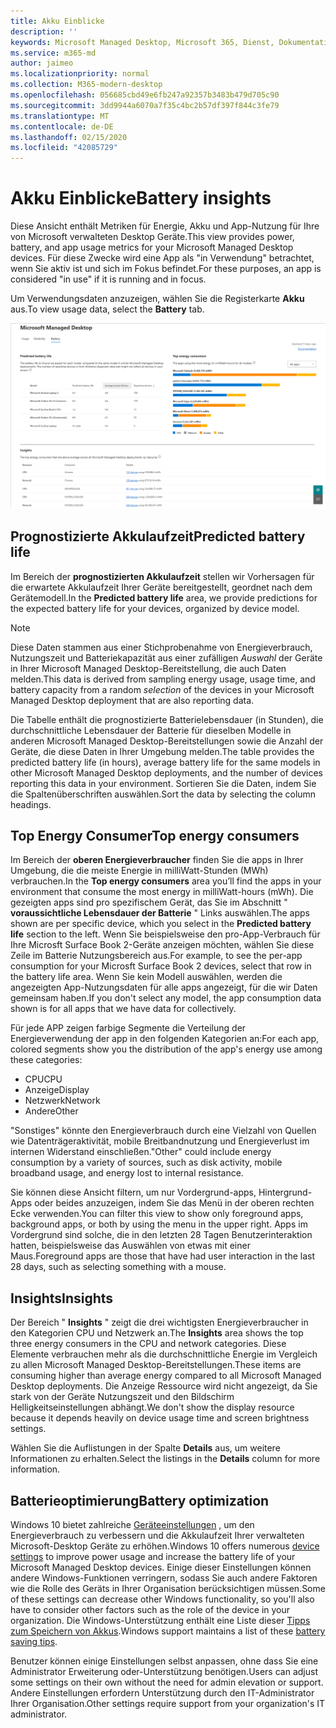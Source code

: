 ```yaml
---
title: Akku Einblicke
description: ''
keywords: Microsoft Managed Desktop, Microsoft 365, Dienst, Dokumentation
ms.service: m365-md
author: jaimeo
ms.localizationpriority: normal
ms.collection: M365-modern-desktop
ms.openlocfilehash: 056685cbd49e6fb247a92357b3483b479d705c90
ms.sourcegitcommit: 3dd9944a6070a7f35c4bc2b57df397f844c3fe79
ms.translationtype: MT
ms.contentlocale: de-DE
ms.lasthandoff: 02/15/2020
ms.locfileid: "42085729"
---
```

# <a name="battery-insights"></a><span data-ttu-id="61ba5-103">Akku Einblicke</span><span class="sxs-lookup"><span data-stu-id="61ba5-103">Battery insights</span></span>
<span data-ttu-id="61ba5-104">Diese Ansicht enthält Metriken für Energie, Akku und App-Nutzung für Ihre von Microsoft verwalteten Desktop Geräte.</span><span class="sxs-lookup"><span data-stu-id="61ba5-104">This view provides power, battery, and app usage metrics for your Microsoft Managed Desktop devices.</span></span> <span data-ttu-id="61ba5-105">Für diese Zwecke wird eine App als "in Verwendung" betrachtet, wenn Sie aktiv ist und sich im Fokus befindet.</span><span class="sxs-lookup"><span data-stu-id="61ba5-105">For these purposes, an app is considered "in use" if it is running and in focus.</span></span>

<span data-ttu-id="61ba5-106">Um Verwendungsdaten anzuzeigen, wählen Sie die Registerkarte **Akku** aus.</span><span class="sxs-lookup"><span data-stu-id="61ba5-106">To view usage data, select the **Battery** tab.</span></span>

![Batteriebereich: prognostizierte Batterielebensdauer pro Gerätemodell oben links, Top Energy Consumers (by APP) in der oberen rechten Ecke, Insights-Tabelle auf der unteren Seite.](../../media/insights_battery.png)

## <a name="predicted-battery-life"></a><span data-ttu-id="61ba5-109">Prognostizierte Akkulaufzeit</span><span class="sxs-lookup"><span data-stu-id="61ba5-109">Predicted battery life</span></span>

<span data-ttu-id="61ba5-110">Im Bereich der **prognostizierten Akkulaufzeit** stellen wir Vorhersagen für die erwartete Akkulaufzeit Ihrer Geräte bereitgestellt, geordnet nach dem Gerätemodell.</span><span class="sxs-lookup"><span data-stu-id="61ba5-110">In the **Predicted battery life** area, we provide predictions for the expected battery life for your devices, organized by device model.</span></span>

> [!NOTE]
> <span data-ttu-id="61ba5-111">Diese Daten stammen aus einer Stichprobenahme von Energieverbrauch, Nutzungszeit und Batteriekapazität aus einer zufälligen <em>Auswahl</em> der Geräte in Ihrer Microsoft Managed Desktop-Bereitstellung, die auch Daten melden.</span><span class="sxs-lookup"><span data-stu-id="61ba5-111">This data is derived from sampling energy usage, usage time, and battery capacity from a random <em>selection</em> of the devices in your Microsoft Managed Desktop deployment that are also reporting data.</span></span>

<span data-ttu-id="61ba5-112">Die Tabelle enthält die prognostizierte Batterielebensdauer (in Stunden), die durchschnittliche Lebensdauer der Batterie für dieselben Modelle in anderen Microsoft Managed Desktop-Bereitstellungen sowie die Anzahl der Geräte, die diese Daten in Ihrer Umgebung melden.</span><span class="sxs-lookup"><span data-stu-id="61ba5-112">The table provides the predicted battery life (in hours), average battery life for the same models in other Microsoft Managed Desktop deployments, and the number of devices reporting this data in your environment.</span></span> <span data-ttu-id="61ba5-113">Sortieren Sie die Daten, indem Sie die Spaltenüberschriften auswählen.</span><span class="sxs-lookup"><span data-stu-id="61ba5-113">Sort the data by selecting the column headings.</span></span>



## <a name="top-energy-consumers"></a><span data-ttu-id="61ba5-114">Top Energy Consumer</span><span class="sxs-lookup"><span data-stu-id="61ba5-114">Top energy consumers</span></span>

<span data-ttu-id="61ba5-115">Im Bereich der **oberen Energieverbraucher** finden Sie die apps in Ihrer Umgebung, die die meiste Energie in milliWatt-Stunden (MWh) verbrauchen.</span><span class="sxs-lookup"><span data-stu-id="61ba5-115">In the **Top energy consumers** area you’ll find the apps in your environment that consume the most energy in milliWatt-hours (mWh).</span></span> <span data-ttu-id="61ba5-116">Die gezeigten apps sind pro spezifischem Gerät, das Sie im Abschnitt " **voraussichtliche Lebensdauer der Batterie** " Links auswählen.</span><span class="sxs-lookup"><span data-stu-id="61ba5-116">The apps shown are per specific device, which you select in the **Predicted battery life** section to the left.</span></span> <span data-ttu-id="61ba5-117">Wenn Sie beispielsweise den pro-App-Verbrauch für Ihre Microsft Surface Book 2-Geräte anzeigen möchten, wählen Sie diese Zeile im Batterie Nutzungsbereich aus.</span><span class="sxs-lookup"><span data-stu-id="61ba5-117">For example, to see the per-app consumption for your Microsft Surface Book 2 devices, select that row in the battery life area.</span></span> <span data-ttu-id="61ba5-118">Wenn Sie kein Modell auswählen, werden die angezeigten App-Nutzungsdaten für alle apps angezeigt, für die wir Daten gemeinsam haben.</span><span class="sxs-lookup"><span data-stu-id="61ba5-118">If you don't select any model, the app consumption data shown is for all apps that we have data for collectively.</span></span>

 <span data-ttu-id="61ba5-119">Für jede APP zeigen farbige Segmente die Verteilung der Energieverwendung der app in den folgenden Kategorien an:</span><span class="sxs-lookup"><span data-stu-id="61ba5-119">For each app, colored segments show you the distribution of the app's energy use among these categories:</span></span>

- <span data-ttu-id="61ba5-120">CPU</span><span class="sxs-lookup"><span data-stu-id="61ba5-120">CPU</span></span>
- <span data-ttu-id="61ba5-121">Anzeige</span><span class="sxs-lookup"><span data-stu-id="61ba5-121">Display</span></span>
- <span data-ttu-id="61ba5-122">Netzwerk</span><span class="sxs-lookup"><span data-stu-id="61ba5-122">Network</span></span>
- <span data-ttu-id="61ba5-123">Andere</span><span class="sxs-lookup"><span data-stu-id="61ba5-123">Other</span></span>

<span data-ttu-id="61ba5-124">"Sonstiges" könnte den Energieverbrauch durch eine Vielzahl von Quellen wie Datenträgeraktivität, mobile Breitbandnutzung und Energieverlust im internen Widerstand einschließen.</span><span class="sxs-lookup"><span data-stu-id="61ba5-124">"Other" could include energy consumption by a variety of sources, such as disk activity, mobile broadband usage, and energy lost to internal resistance.</span></span> 

<span data-ttu-id="61ba5-125">Sie können diese Ansicht filtern, um nur Vordergrund-apps, Hintergrund-Apps oder beides anzuzeigen, indem Sie das Menü in der oberen rechten Ecke verwenden.</span><span class="sxs-lookup"><span data-stu-id="61ba5-125">You can filter this view to show only foreground apps, background apps, or both by using the menu in the upper right.</span></span> <span data-ttu-id="61ba5-126">Apps im Vordergrund sind solche, die in den letzten 28 Tagen Benutzerinteraktion hatten, beispielsweise das Auswählen von etwas mit einer Maus.</span><span class="sxs-lookup"><span data-stu-id="61ba5-126">Foreground apps are those that have had user interaction in the last 28 days, such as selecting something with a mouse.</span></span>

## <a name="insights"></a><span data-ttu-id="61ba5-127">Insights</span><span class="sxs-lookup"><span data-stu-id="61ba5-127">Insights</span></span>

<span data-ttu-id="61ba5-128">Der Bereich " **Insights** " zeigt die drei wichtigsten Energieverbraucher in den Kategorien CPU und Netzwerk an.</span><span class="sxs-lookup"><span data-stu-id="61ba5-128">The **Insights** area shows the top three energy consumers in the CPU and network categories.</span></span> <span data-ttu-id="61ba5-129">Diese Elemente verbrauchen mehr als die durchschnittliche Energie im Vergleich zu allen Microsoft Managed Desktop-Bereitstellungen.</span><span class="sxs-lookup"><span data-stu-id="61ba5-129">These items are consuming higher than average energy compared to all Microsoft Managed Desktop deployments.</span></span> <span data-ttu-id="61ba5-130">Die Anzeige Ressource wird nicht angezeigt, da Sie stark von der Geräte Nutzungszeit und den Bildschirm Helligkeitseinstellungen abhängt.</span><span class="sxs-lookup"><span data-stu-id="61ba5-130">We don't show the display resource because it depends heavily on device usage time and screen brightness settings.</span></span> 

<span data-ttu-id="61ba5-131">Wählen Sie die Auflistungen in der Spalte **Details** aus, um weitere Informationen zu erhalten.</span><span class="sxs-lookup"><span data-stu-id="61ba5-131">Select the listings in the **Details** column for more information.</span></span>

## <a name="battery-optimization"></a><span data-ttu-id="61ba5-132">Batterieoptimierung</span><span class="sxs-lookup"><span data-stu-id="61ba5-132">Battery optimization</span></span>

<span data-ttu-id="61ba5-133">Windows 10 bietet zahlreiche [Geräteeinstellungen](https://support.microsoft.com/help/20443/windows-10-battery-saving-tips) , um den Energieverbrauch zu verbessern und die Akkulaufzeit Ihrer verwalteten Microsoft-Desktop Geräte zu erhöhen.</span><span class="sxs-lookup"><span data-stu-id="61ba5-133">Windows 10 offers numerous [device settings](https://support.microsoft.com/help/20443/windows-10-battery-saving-tips) to improve power usage and increase the battery life of your Microsoft Managed Desktop devices.</span></span> <span data-ttu-id="61ba5-134">Einige dieser Einstellungen können andere Windows-Funktionen verringern, sodass Sie auch andere Faktoren wie die Rolle des Geräts in Ihrer Organisation berücksichtigen müssen.</span><span class="sxs-lookup"><span data-stu-id="61ba5-134">Some of these settings can decrease other Windows functionality, so you'll also have to consider other factors such as the role of the device in your organization.</span></span> <span data-ttu-id="61ba5-135">Die Windows-Unterstützung enthält eine Liste dieser [Tipps zum Speichern von Akkus](https://support.microsoft.com/help/20443/windows-10-battery-saving-tips).</span><span class="sxs-lookup"><span data-stu-id="61ba5-135">Windows support maintains a list of these [battery saving tips](https://support.microsoft.com/help/20443/windows-10-battery-saving-tips).</span></span>

<span data-ttu-id="61ba5-136">Benutzer können einige Einstellungen selbst anpassen, ohne dass Sie eine Administrator Erweiterung oder-Unterstützung benötigen.</span><span class="sxs-lookup"><span data-stu-id="61ba5-136">Users can adjust some settings on their own without the need for admin elevation or support.</span></span> <span data-ttu-id="61ba5-137">Andere Einstellungen erfordern Unterstützung durch den IT-Administrator Ihrer Organisation.</span><span class="sxs-lookup"><span data-stu-id="61ba5-137">Other settings require support from your organization's IT administrator.</span></span>
